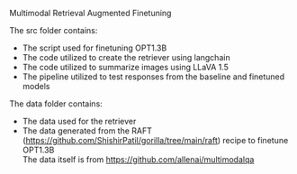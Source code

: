  Multimodal Retrieval Augmented Finetuning


The src folder contains:
- The script used for finetuning OPT1.3B
- The code utilized to create the retriever using langchain
- The code utilized to summarize images using LLaVA 1.5
- The pipeline utilized to test responses from the baseline and finetuned models

The data folder contains:
- The data used for the retriever
- The data generated from the RAFT (https://github.com/ShishirPatil/gorilla/tree/main/raft) recipe to finetune OPT1.3B <br>
  The data itself is from https://github.com/allenai/multimodalqa
